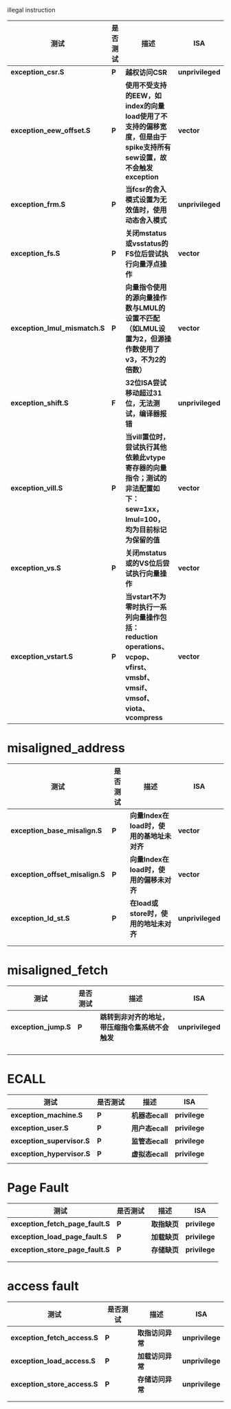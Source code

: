 illegal instruction

| **测试**                      | **是否测试** | **描述**                                                                                                               | **ISA**          |
| ----------------------------------- | ------------------ | ---------------------------------------------------------------------------------------------------------------------------- | ---------------------- |
| **exception_csr.S**           | **P**        | **越权访问CSR**                                                                                                        | **unprivileged** |
| **exception_eew_offset.S**    | **P**        | **使用不受支持的EEW，如index的向量load使用了不支持的偏移宽度，但是由于spike支持所有sew设置，故不会触发exception**      | **vector**       |
| **exception_frm.S**           | **P**        | **当fcsr的舍入模式设置为无效值时，使用动态舍入模式**                                                                   | **unprivileged** |
| **exception_fs.S**            | **P**        | **关闭mstatus或vsstatus的FS位后尝试执行向量浮点操作**                                                                  | **vector**       |
| **exception_lmul_mismatch.S** | **P**        | **向量指令使用的源向量操作数与LMUL的设置不匹配（如LMUL设置为2，但源操作数使用了v3，不为2的倍数）**                     | **vector**       |
| **exception_shift.S**         | **F**        | **32位ISA尝试移动超过31位，无法测试，编译器报错**                                                                      | **unprivileged** |
| **exception_vill.S**          | **P**        | **当vill置位时，尝试执行其他依赖此vtype寄存器的向量指令；测试的非法配置如下：sew=1xx，lmul=100，均为目前标记为保留的值**    | **vector**       |
| **exception_vs.S**            | **P**        | **关闭mstatus或的VS位后尝试执行向量操作**                                                                              | **vector**       |
| **exception_vstart.S**        | **P**        | **当vstart不为零时执行一系列向量操作包括：reduction operations、vcpop、vfirst、vmsbf、vmsif、vmsof、viota、vcompress** | **vector**       |

# misaligned_address

| **测试**                        | **是否测试** | **描述**                                  | **ISA**          |
| ------------------------------------- | ------------------ | ----------------------------------------------- | ---------------------- |
| **exception_base_misalign.S**   | **P**        | **向量Index在load时，使用的基地址未对齐** | **vector**       |
| **exception_offset_misalign.S** | **P**        | **向量Index在load时，使用的偏移未对齐**   | **vector**       |
| **exception_ld_st.S**           | **P**        | **在load或store时，使用的地址未对齐**     | **unprivileged** |
|                                       |                    |                                                 |                        |
|                                       |                    |                                                 |                        |

# misaligned_fetch

| **测试**             | **是否测试** | **描述**                                         | **ISA**          |
| -------------------------- | ------------------ | ------------------------------------------------------ | ---------------------- |
| **exception_jump.S** | **P**        | **跳转到非对齐的地址，带压缩指令集系统不会触发** | **unprivileged** |
|                            |                    |                                                        |                        |
|                            |                    |                                                        |                        |
|                            |                    |                                                        |                        |
|                            |                    |                                                        |                        |

# ECALL

| **测试**                   | **是否测试** | **描述**        | **ISA**       |
| -------------------------------- | ------------------ | --------------------- | ------------------- |
| **exception_machine.S**    | **P**        | **机器态ecall** | **privilege** |
| **exception_user.S**       | **P**        | **用户态ecall** | **privilege** |
| **exception_supervisor.S** | **P**        | **监管态ecall** | **privilege** |
| **exception_hypervisor.S** | **P**        | **虚拟态ecall** | **privilege** |
|                                  |                    |                       |                     |

# Page Fault

| **测试**                         | **是否测试** | **描述**     | **ISA**       |
| -------------------------------------- | ------------------ | ------------------ | ------------------- |
| **exception_fetch_page_fault.S** | **P**        | **取指缺页** | **privilege** |
| **exception_load_page_fault.S**  | **P**        | **加载缺页** | **privilege** |
| **exception_store_page_fault.S** | **P**        | **存储缺页** | **privilege** |
|                                        |                    |                    |                     |
|                                        |                    |                    |                     |

# access fault

| **测试**                     | **是否测试** | **描述**         | **ISA**         |
| ---------------------------------- | ------------------ | ---------------------- | --------------------- |
| **exception_fetch_access.S** | **P**        | **取指访问异常** | **unprivilege** |
| **exception_load_access.S**  | **P**        | **加载访问异常** | **unprivilege** |
| **exception_store_access.S** | **P**        | **存储访问异常** | **unprivilege** |
|                                    |                    |                        |                       |
|                                    |                    |                        |                       |
